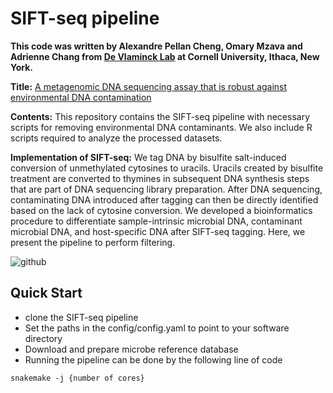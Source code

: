 # SIFT-seq pipeline

**This code was written by Alexandre Pellan Cheng, Omary Mzava  and Adrienne Chang from [De Vlaminck Lab](https://devlaminck.bme.cornell.edu/) at Cornell University, Ithaca, New York.**



**Title:** [A metagenomic DNA sequencing assay that is robust against environmental DNA contamination](https://doi.org/10.1038/s41467-022-31654-0)
 
**Contents:** This repository contains the SIFT-seq pipeline with necessary scripts for removing environmental DNA contaminants. 
We also include R scripts required to analyze the processed datasets. 

**Implementation of SIFT-seq:**
We tag DNA by bisulfite salt-induced conversion of unmethylated cytosines to uracils. Uracils created by bisulfite treatment are converted to thymines in subsequent DNA synthesis steps that are part of DNA sequencing library preparation. After DNA sequencing, contaminating DNA introduced after tagging can then be directly identified based on the lack of cytosine conversion. We developed a bioinformatics procedure to differentiate sample-intrinsic microbial DNA, contaminant microbial DNA, and host-specific DNA after SIFT-seq tagging. Here, we present the pipeline to perform filtering.


![github](https://user-images.githubusercontent.com/62556613/173901368-d85e75fb-78f8-43b1-b8d1-5300c706442d.png)

 ## **Quick Start**
 - clone the SIFT-seq pipeline
 - Set the paths in the config/config.yaml to point to your software directory
 - Download and prepare microbe reference database
 - Running the pipeline can be done by the following line of code
 
 ```
 snakemake -j {number of cores}
 ```
 
 
